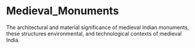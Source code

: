 # Medieval_Monuments
 The architectural and material significance of medieval Indian monuments, these structures  environmental, and technological contexts of medieval India.
